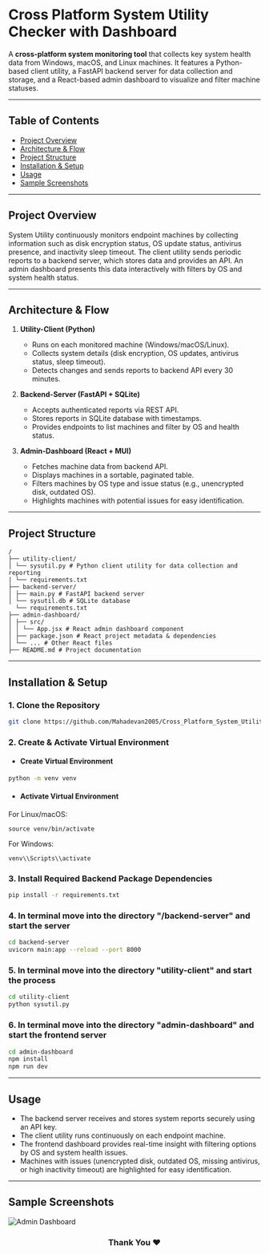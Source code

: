 # Cross Platform System Utility Checker with Dashboard

A **cross-platform system monitoring tool** that collects key system health data from Windows, macOS, and Linux machines. It features a Python-based client utility, a FastAPI backend server for data collection and storage, and a React-based admin dashboard to visualize and filter machine statuses.

---

## Table of Contents

- [Project Overview](#project-overview)  
- [Architecture & Flow](#architecture--flow)  
- [Project Structure](#project-structure)  
- [Installation & Setup](#installation--setup)  
- [Usage](#usage)  
- [Sample Screenshots](#sample-screenshots)  

---

## Project Overview

System Utility continuously monitors endpoint machines by collecting information such as disk encryption status, OS update status, antivirus presence, and inactivity sleep timeout. The client utility sends periodic reports to a backend server, which stores data and provides an API. An admin dashboard presents this data interactively with filters by OS and system health status.

---

## Architecture & Flow

1. **Utility-Client (Python)**  
   - Runs on each monitored machine (Windows/macOS/Linux).  
   - Collects system details (disk encryption, OS updates, antivirus status, sleep timeout).  
   - Detects changes and sends reports to backend API every 30 minutes.  

2. **Backend-Server (FastAPI + SQLite)**  
   - Accepts authenticated reports via REST API.  
   - Stores reports in SQLite database with timestamps.  
   - Provides endpoints to list machines and filter by OS and health status.

3. **Admin-Dashboard (React + MUI)**  
   - Fetches machine data from backend API.  
   - Displays machines in a sortable, paginated table.  
   - Filters machines by OS type and issue status (e.g., unencrypted disk, outdated OS).  
   - Highlights machines with potential issues for easy identification.

---

## Project Structure

```
/
├── utility-client/
│ └── sysutil.py # Python client utility for data collection and reporting
| └── requirements.txt
├── backend-server/
│ ├── main.py # FastAPI backend server
│ └── sysutil.db # SQLite database
  └── requirements.txt
├── admin-dashboard/
│ ├── src/
│ │ └── App.jsx # React admin dashboard component
│ ├── package.json # React project metadata & dependencies
│ └── ... # Other React files
├── README.md # Project documentation 
```
---

## Installation & Setup

### 1. Clone the Repository
```bash
git clone https://github.com/Mahadevan2005/Cross_Platform_System_Utility_Checker.git
```

### 2. Create & Activate Virtual Environment
- #### Create Virtual Environment
```bash
python -m venv venv
```
- #### Activate Virtual Environment
For Linux/macOS:
```
source venv/bin/activate
```
For Windows:
```
venv\\Scripts\\activate
```
### 3. Install Required Backend Package Dependencies
```bash
pip install -r requirements.txt
```
### 4. In terminal move into the directory "/backend-server" and start the server
```bash
cd backend-server
uvicorn main:app --reload --port 8000
```
### 5. In terminal move into the directory "utility-client" and start the process
```bash
cd utility-client
python sysutil.py
```
### 6. In terminal move into the directory "admin-dashboard" and start the frontend server
```bash
cd admin-dashboard
npm install
npm run dev
```
---

## Usage

- The backend server receives and stores system reports securely using an API key.
- The client utility runs continuously on each endpoint machine.
- The frontend dashboard provides real-time insight with filtering options by OS and system health issues.
- Machines with issues (unencrypted disk, outdated OS, missing antivirus, or high inactivity timeout) are highlighted for easy identification.

---

## Sample Screenshots
![Admin Dashboard](https://github.com/user-attachments/assets/ae1bb7a3-ac53-4579-9e6b-da8abed5bbf1)


<h3 align="center">
Thank You ❤️
</h3>
